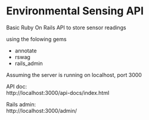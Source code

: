 # Environmental Sensing  API

Basic Ruby On Rails API to store sensor readings

using the folowing gems
- annotate
- rswag
- rails_admin


Assuming the server is running on localhost, port 3000

API doc: 
<br> http://localhost:3000/api-docs/index.html

Rails admin: 
<br>http://localhost:3000/admin/

